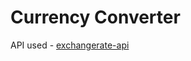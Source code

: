 <h1>Currency Converter</h1>
<p>API used - <a href="https://app.exchangerate-api.com/">exchangerate-api</a></p>
